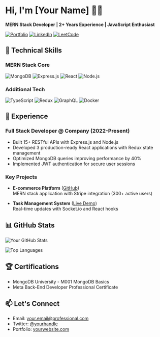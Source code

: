 # Hi, I'm [Your Name] 👨‍💻

**MERN Stack Developer | 2+ Years Experience | JavaScript Enthusiast**

[![Portfolio](https://img.shields.io/badge/Portfolio-%23000000.svg?style=for-the-badge&logo=firefox&logoColor=white)](https://yourportfolio.com)
[![LinkedIn](https://img.shields.io/badge/LinkedIn-0077B5?style=for-the-badge&logo=linkedin&logoColor=white)](https://linkedin.com/in/yourprofile)
[![LeetCode](https://img.shields.io/badge/LeetCode-FFA116?style=for-the-badge&logo=leetcode&logoColor=white)](https://leetcode.com/yourprofile)

## 🚀 Technical Skills

### **MERN Stack Core**
![MongoDB](https://img.shields.io/badge/MongoDB-47A248?style=for-the-badge&logo=mongodb&logoColor=white)
![Express.js](https://img.shields.io/badge/Express.js-000000?style=for-the-badge&logo=express&logoColor=white)
![React](https://img.shields.io/badge/React-20232A?style=for-the-badge&logo=react&logoColor=61DAFB)
![Node.js](https://img.shields.io/badge/Node.js-339933?style=for-the-badge&logo=nodedotjs&logoColor=white)

### **Additional Tech**
![TypeScript](https://img.shields.io/badge/TypeScript-3178C6?style=for-the-badge&logo=typescript&logoColor=white)
![Redux](https://img.shields.io/badge/Redux-764ABC?style=for-the-badge&logo=redux&logoColor=white)
![GraphQL](https://img.shields.io/badge/GraphQL-E10098?style=for-the-badge&logo=graphql&logoColor=white)
![Docker](https://img.shields.io/badge/Docker-2496ED?style=for-the-badge&logo=docker&logoColor=white)

## 💼 Experience

### **Full Stack Developer @ Company (2022-Present)**
- Built 15+ RESTful APIs with Express.js and Node.js
- Developed 3 production-ready React applications with Redux state management
- Optimized MongoDB queries improving performance by 40%
- Implemented JWT authentication for secure user sessions

### **Key Projects**
- **E-commerce Platform** ([GitHub](https://github.com/yourrepo))  
  MERN stack application with Stripe integration (300+ active users)
  
- **Task Management System** ([Live Demo](https://yourdemo.com))  
  Real-time updates with Socket.io and React hooks

## 📊 GitHub Stats

![Your GitHub Stats](https://github-readme-stats.vercel.app/api?username=yourusername&show_icons=true&theme=dracula&hide=issues)

![Top Languages](https://github-readme-stats.vercel.app/api/top-langs/?username=yourusername&layout=compact&theme=dracula&langs_count=6)

## 🏆 Certifications
- MongoDB University - M001 MongoDB Basics
- Meta Back-End Developer Professional Certificate

## 📫 Let's Connect
- Email: your.email@professional.com
- Twitter: [@yourhandle](https://twitter.com/yourhandle)
- Portfolio: [yourwebsite.com](https://yourwebsite.com)

